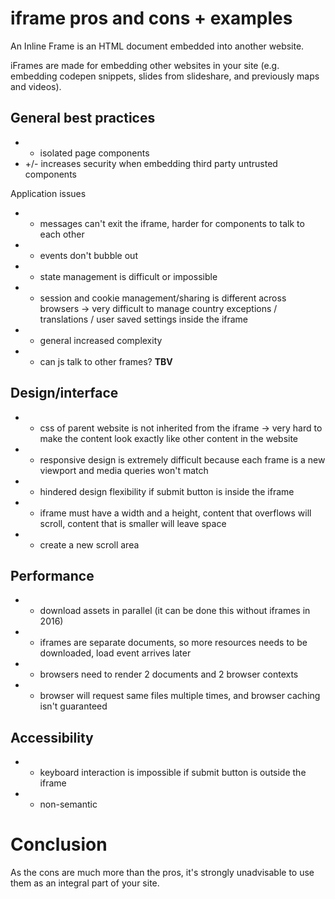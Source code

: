 # iframe pros and cons + examples

An Inline Frame is an HTML document embedded into another website.

iFrames are made for embedding other websites in your site (e.g. embedding codepen snippets, slides from slideshare, and previously maps and videos).

## General best practices

+ + isolated page components
+ +/- increases security when embedding third party untrusted components

Application issues

- - messages can't exit the iframe, harder for components to talk to each other
- - events don't bubble out
- - state management is difficult or impossible
- - session and cookie management/sharing is different across browsers -> very difficult to manage country exceptions / translations / user saved settings inside the iframe
- - general increased complexity
- - can js talk to other frames? **TBV**

## Design/interface

- - css of parent website is not inherited from the iframe -> very hard to make the content look exactly like other content in the website
- - responsive design is extremely difficult because each frame is a new viewport and media queries won't match
- - hindered design flexibility if submit button is inside the iframe
- - iframe must have a width and a height, content that overflows will scroll, content that is smaller will leave space
- - create a new scroll area

## Performance

- + download assets in parallel (it can be done this without iframes in 2016)
- - iframes are separate documents, so more resources needs to be downloaded, load event arrives later
- - browsers need to render 2 documents and 2 browser contexts
- - browser will request same files multiple times, and browser caching isn't guaranteed

## Accessibility

- - keyboard interaction is impossible if submit button is outside the iframe
- - non-semantic

# Conclusion

As the cons are much more than the pros, it's strongly unadvisable to use them as an integral part of your site.